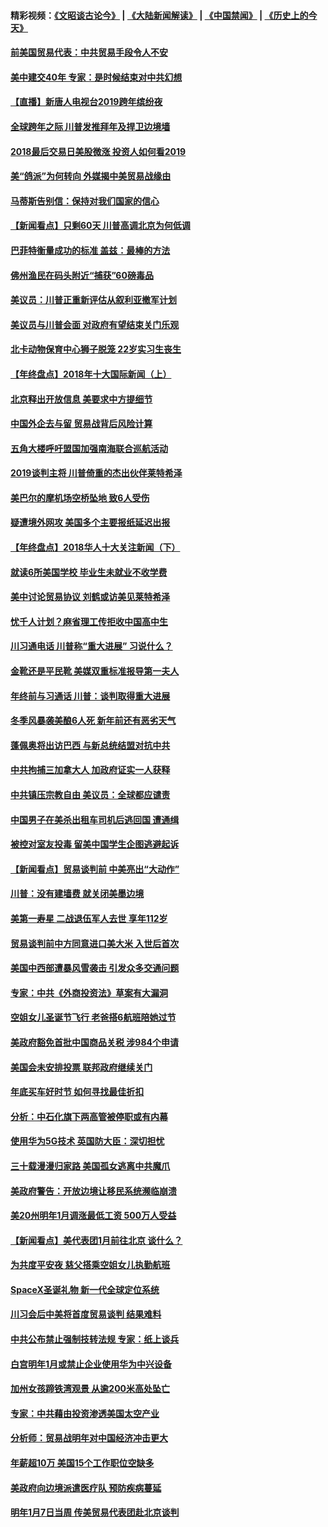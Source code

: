 #### 精彩视频：[《文昭谈古论今》](https://github.com/gfw-breaker/wenzhao/blob/master/README.md?t=01010931) | [《大陆新闻解读》](https://github.com/gfw-breaker/ntdtv-comedy/blob/master/README.md?t=01010931) | [《中国禁闻》](https://github.com/gfw-breaker/ntdtv-news/blob/master/README.md?t=01010931) | [《历史上的今天》](https://github.com/gfw-breaker/today-in-history/blob/master/README.md?t=01010931) 

#### [前美国贸易代表：中共贸易手段令人不安](../pages/nsc412/n10945914.md?t=01010931) 

#### [美中建交40年 专家：是时候结束对中共幻想](../pages/nsc412/n10945197.md?t=01010931) 

#### [【直播】新唐人电视台2019跨年缤纷夜](../pages/nsc412/n10921399.md?t=01010931) 

#### [全球跨年之际 川普发推拜年及捍卫边境墙](../pages/nsc412/n10944547.md?t=01010931) 

#### [2018最后交易日美股微涨 投资人如何看2019](../pages/nsc412/n10944797.md?t=01010931) 

#### [美“鸽派”为何转向 外媒揭中美贸易战缘由](../pages/nsc412/n10944317.md?t=01010931) 

#### [马蒂斯告别信：保持对我们国家的信心](../pages/nsc412/n10944833.md?t=01010931) 

#### [【新闻看点】只剩60天 川普高调北京为何低调](../pages/nsc412/n10944583.md?t=01010931) 

#### [巴菲特衡量成功的标准 盖兹：最棒的方法](../pages/nsc412/n10944666.md?t=01010931) 

#### [佛州渔民在码头附近“捕获”60磅毒品](../pages/nsc412/n10944528.md?t=01010931) 

#### [美议员：川普正重新评估从叙利亚撤军计划](../pages/nsc412/n10944364.md?t=01010931) 

#### [美议员与川普会面 对政府有望结束关门乐观](../pages/nsc412/n10944086.md?t=01010931) 

#### [北卡动物保育中心狮子脱笼 22岁实习生丧生](../pages/nsc412/n10944091.md?t=01010931) 

#### [【年终盘点】2018年十大国际新闻（上）](../pages/nsc412/n10924773.md?t=01010931) 

#### [北京释出开放信息 美要求中方提细节](../pages/nsc412/n10942850.md?t=01010931) 

#### [中国外企去与留 贸易战背后风险计算](../pages/nsc412/n10942968.md?t=01010931) 

#### [五角大楼呼吁盟国加强南海联合巡航活动](../pages/nsc412/n10942310.md?t=01010931) 

#### [2019谈判主将 川普倚重的杰出伙伴莱特希泽](../pages/nsc412/n10942156.md?t=01010931) 

#### [美巴尔的摩机场空桥坠地 致6人受伤](../pages/nsc412/n10942211.md?t=01010931) 

#### [疑遭境外网攻 美国多个主要报纸延迟出报](../pages/nsc412/n10942076.md?t=01010931) 

#### [【年终盘点】2018华人十大关注新闻（下）](../pages/nsc412/n10931088.md?t=01010931) 

#### [就读6所美国学校 毕业生未就业不收学费](../pages/nsc412/n10937342.md?t=01010931) 

#### [美中讨论贸易协议 刘鹤或访美见莱特希泽](../pages/nsc412/n10941352.md?t=01010931) 

#### [忧千人计划？麻省理工传拒收中国高中生](../pages/nsc412/n10941031.md?t=01010931) 

#### [川习通电话 川普称“重大进展” 习说什么？](../pages/nsc412/n10940712.md?t=01010931) 

#### [金靴还是平民靴 美媒双重标准报导第一夫人](../pages/nsc412/n10940654.md?t=01010931) 

#### [年终前与习通话 川普：谈判取得重大进展](../pages/nsc412/n10940508.md?t=01010931) 

#### [冬季风暴袭美酿6人死 新年前还有恶劣天气](../pages/nsc412/n10940428.md?t=01010931) 

#### [蓬佩奥将出访巴西 与新总统结盟对抗中共](../pages/nsc412/n10940393.md?t=01010931) 

#### [中共拘捕三加拿大人 加政府证实一人获释](../pages/nsc412/n10939393.md?t=01010931) 

#### [中共镇压宗教自由 美议员：全球都应谴责](../pages/nsc412/n10939131.md?t=01010931) 

#### [中国男子在美杀出租车司机后逃回国 遭通缉](../pages/nsc412/n10939162.md?t=01010931) 

#### [被控对室友投毒 留美中国学生企图逃避起诉](../pages/nsc412/n10939143.md?t=01010931) 

#### [【新闻看点】贸易谈判前 中美亮出“大动作”](../pages/nsc412/n10938838.md?t=01010931) 

#### [川普：没有建墙费 就关闭美墨边境](../pages/nsc412/n10939011.md?t=01010931) 

#### [美第一寿星 二战退伍军人去世 享年112岁](../pages/nsc412/n10938878.md?t=01010931) 

#### [贸易谈判前中方同意进口美大米 入世后首次](../pages/nsc412/n10938719.md?t=01010931) 

#### [美国中西部遭暴风雪袭击 引发众多交通问题](../pages/nsc412/n10938423.md?t=01010931) 

#### [专家：中共《外商投资法》草案有大漏洞](../pages/nsc412/n10936926.md?t=01010931) 

#### [空姐女儿圣诞节飞行 老爸搭6航班陪她过节](../pages/nsc412/n10937569.md?t=01010931) 

#### [美政府豁免首批中国商品关税 涉984个申请](../pages/nsc412/n10937177.md?t=01010931) 

#### [美国会未安排投票 联邦政府继续关门](../pages/nsc412/n10936951.md?t=01010931) 

#### [年底买车好时节 如何寻找最佳折扣](../pages/nsc412/n10936868.md?t=01010931) 

#### [分析：中石化旗下两高管被停职或有内幕](../pages/nsc412/n10936480.md?t=01010931) 

#### [使用华为5G技术 英国防大臣：深切担忧](../pages/nsc412/n10936847.md?t=01010931) 

#### [三十载漫漫归家路 美国孤女逃离中共魔爪](../pages/nsc412/n10936863.md?t=01010931) 

#### [美政府警告：开放边境让移民系统濒临崩溃](../pages/nsc412/n10936858.md?t=01010931) 

#### [美20州明年1月调涨最低工资 500万人受益](../pages/nsc412/n10936813.md?t=01010931) 

#### [【新闻看点】美代表团1月前往北京 谈什么？](../pages/nsc412/n10936420.md?t=01010931) 

#### [为共度平安夜 慈父搭乘空姐女儿执勤航班](../pages/nsc412/n10936619.md?t=01010931) 

#### [SpaceX圣诞礼物 新一代全球定位系统](../pages/nsc412/n10936794.md?t=01010931) 

#### [川习会后中美将首度贸易谈判 结果难料](../pages/nsc412/n10936366.md?t=01010931) 

#### [中共公布禁止强制技转法规 专家：纸上谈兵](../pages/nsc412/n10936522.md?t=01010931) 

#### [白宫明年1月或禁止企业使用华为中兴设备](../pages/nsc412/n10936276.md?t=01010931) 

#### [加州女孩蹄铁湾观景 从逾200米高处坠亡](../pages/nsc412/n10935708.md?t=01010931) 

#### [专家：中共藉由投资渗透美国太空产业](../pages/nsc412/n10935605.md?t=01010931) 

#### [分析师：贸易战明年对中国经济冲击更大](../pages/nsc412/n10934732.md?t=01010931) 

#### [年薪超10万 美国15个工作职位空缺多](../pages/nsc412/n10934753.md?t=01010931) 

#### [美政府向边境派遣医疗队 预防疾病蔓延](../pages/nsc412/n10934482.md?t=01010931) 

#### [明年1月7日当周 传美贸易代表团赴北京谈判](../pages/nsc412/n10934528.md?t=01010931) 

